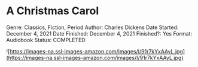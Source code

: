 # A Christmas Carol

Genre: Classics, Fiction, Period
Author: Charles Dickens
Date Started: December 4, 2021
Date Finished: December 4, 2021
Finished?: Yes
Format: Audiobook
Status: COMPLETED

![https://images-na.ssl-images-amazon.com/images/I/91r7kYxAAyL.jpg](https://images-na.ssl-images-amazon.com/images/I/91r7kYxAAyL.jpg)